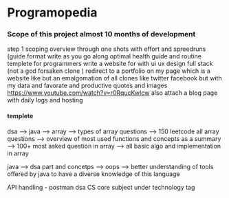 # Programopedia
### Scope of this project almost 10 months of development

step 1 scoping overview through one shots with effort and spreedruns 
(guide format write as you go along
optimal health guide and routine templete for programmers
write a website for with ui ux design full stack (not a god forsaken clone )
redirect to a portfolio on my page which is a website like but an emalgomation of all clones like twitter facebook but with my data and favorate and productive quotes and images  
https://www.youtube.com/watch?v=r0RqucKwIcw
also attach a blog page with daily logs and hosting

#### templete
dsa --> java --> array --> types of array questions 
                       --> 150 leetcode all array questions
                       --> overview of most used functions and concepts as a summary
                       --> 100+ most asked question in array
                       --> all basic algo and implementation in array

java --> dsa part and concetps
     --> oops
     --> better understanding of tools offered by java to have a diverse knowledge of this language

API handling - postman 
dsa 
CS core subject
under technology tag

